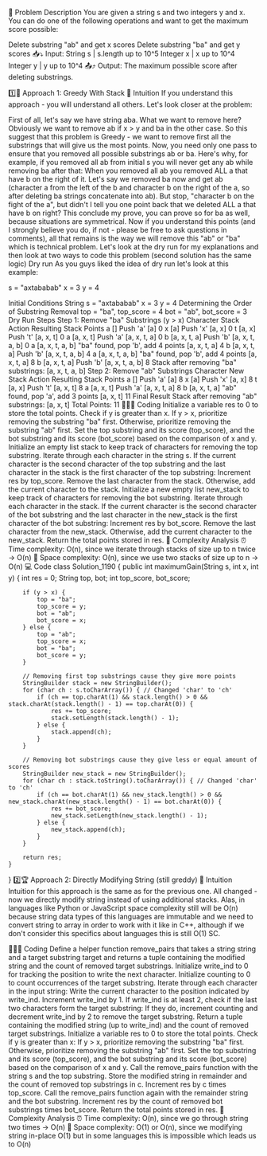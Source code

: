 🎯 Problem Description
You are given a string s and two integers y and x. You can do one of the following operations and want to get the maximum score possible:

Delete substring "ab" and get x scores
Delete substring "ba" and get y scores
📥⤵️ Input:
String s | s.length up to 10^5
Integer x | x up to 10^4
Integer y | y up to 10^4
📤⤴️ Output:
The maximum possible score after deleting substrings.

1️⃣🧠 Approach 1: Greedy With Stack
🤔 Intuition
If you understand this approach - you will understand all others. Let's look closer at the problem:

First of all, let's say we have string aba. What we want to remove here? Obviously we want to remove ab if x > y and ba in the other case. So this suggest that this problem is Greedy - we want to remove first all the substrings that will give us the most points.
Now, you need only one pass to ensure that you removed all possible substrings ab or ba. Here's why, for example, if you removed all ab from initial s you will never get any ab while removing ba after that:
When you removed all ab you removed ALL a that have b on the right of it.
Let's say we removed ba now and get ab (character a from the left of the b and character b on the right of the a, so after deleting ba strings concatenate into ab).
But stop, "character b on the fight of the a", but didn't I tell you one point back that we deleted ALL a that have b on right? This conclude my prove, you can prove so for ba as well, because situations are symmetrical.
Now if you understand this points (and I strongly believe you do, if not - please be free to ask questions in comments), all that remains is the way we will remove this "ab" or "ba" which is technical problem. Let's look at the dry run for my explanations and then look at two ways to code this problem (second solution has the same logic)
Dry run
As you guys liked the idea of dry run let's look at this example:

s = "axtababab"
x = 3
y = 4

Initial Conditions
String s = "axtababab"
x = 3
y = 4
Determining the Order of Substring Removal
top = "ba", top_score = 4
bot = "ab", bot_score = 3
Dry Run Steps
Step 1: Remove "ba" Substrings (y > x)
Character	Stack	Action	Resulting Stack	Points
a	[]	Push 'a'	[a]	0
x	[a]	Push 'x'	[a, x]	0
t	[a, x]	Push 't'	[a, x, t]	0
a	[a, x, t]	Push 'a'	[a, x, t, a]	0
b	[a, x, t, a]	Push 'b'	[a, x, t, a, b]	0
a	[a, x, t, a, b]	"ba" found, pop 'b', add 4 points	[a, x, t, a]	4
b	[a, x, t, a]	Push 'b'	[a, x, t, a, b]	4
a	[a, x, t, a, b]	"ba" found, pop 'b', add 4 points	[a, x, t, a]	8
b	[a, x, t, a]	Push 'b'	[a, x, t, a, b]	8
Stack after removing "ba" substrings: [a, x, t, a, b]
Step 2: Remove "ab" Substrings
Character	New Stack	Action	Resulting Stack	Points
a	[]	Push 'a'	[a]	8
x	[a]	Push 'x'	[a, x]	8
t	[a, x]	Push 't'	[a, x, t]	8
a	[a, x, t]	Push 'a'	[a, x, t, a]	8
b	[a, x, t, a]	"ab" found, pop 'a', add 3 points	[a, x, t]	11
Final Result
Stack after removing "ab" substrings: [a, x, t]
Total Points: 11
👩🏻‍💻 Coding
Initialize a variable res to 0 to store the total points.
Check if y is greater than x.
If y > x, prioritize removing the substring "ba" first.
Otherwise, prioritize removing the substring "ab" first.
Set the top substring and its score (top_score), and the bot substring and its score (bot_score) based on the comparison of x and y.
Initialize an empty list stack to keep track of characters for removing the top substring.
Iterate through each character in the string s.
If the current character is the second character of the top substring and the last character in the stack is the first character of the top substring:
Increment res by top_score.
Remove the last character from the stack.
Otherwise, add the current character to the stack.
Initialize a new empty list new_stack to keep track of characters for removing the bot substring.
Iterate through each character in the stack.
If the current character is the second character of the bot substring and the last character in the new_stack is the first character of the bot substring:
Increment res by bot_score.
Remove the last character from the new_stack.
Otherwise, add the current character to the new_stack.
Return the total points stored in res.
📘 Complexity Analysis
⏰ Time complexity: O(n), since we iterate through stacks of size up to n twice -> O(n)
🧺 Space complexity: O(n), since we use two stacks of size up to n -> O(n)
💻 Code
class Solution_1190 {
public int maximumGain(String s, int x, int y) {
int res = 0;
String top, bot;
int top_score, bot_score;

        if (y > x) {
            top = "ba";
            top_score = y;
            bot = "ab";
            bot_score = x;
        } else {
            top = "ab";
            top_score = x;
            bot = "ba";
            bot_score = y;
        }

        // Removing first top substrings cause they give more points
        StringBuilder stack = new StringBuilder();
        for (char ch : s.toCharArray()) { // Changed 'char' to 'ch'
            if (ch == top.charAt(1) && stack.length() > 0 && stack.charAt(stack.length() - 1) == top.charAt(0)) {
                res += top_score;
                stack.setLength(stack.length() - 1);
            } else {
                stack.append(ch);
            }
        }

        // Removing bot substrings cause they give less or equal amount of scores
        StringBuilder new_stack = new StringBuilder();
        for (char ch : stack.toString().toCharArray()) { // Changed 'char' to 'ch'
            if (ch == bot.charAt(1) && new_stack.length() > 0 && new_stack.charAt(new_stack.length() - 1) == bot.charAt(0)) {
                res += bot_score;
                new_stack.setLength(new_stack.length() - 1);
            } else {
                new_stack.append(ch);
            }
        }

        return res;
    }
}
2️⃣🏆 Approach 2: Directly Modifying String (still greddy)
🤔 Intuition
Intuition for this approach is the same as for the previous one. All changed - now we directly modify string instead of using additional stacks. Alas, in languages like Python or JavaScript space complexity still will be O(n) because string data types of this languages are immutable and we need to convert string to array in order to work with it like in C++, although if we don't consider this specifics about languages this is still O(1) SC.

👩🏻‍💻 Coding
Define a helper function remove_pairs that takes a string string and a target substring target and returns a tuple containing the modified string and the count of removed target substrings.
Initialize write_ind to 0 for tracking the position to write the next character.
Initialize counting to 0 to count occurrences of the target substring.
Iterate through each character in the input string:
Write the current character to the position indicated by write_ind.
Increment write_ind by 1.
If write_ind is at least 2, check if the last two characters form the target substring:
If they do, increment counting and decrement write_ind by 2 to remove the target substring.
Return a tuple containing the modified string (up to write_ind) and the count of removed target substrings.
Initialize a variable res to 0 to store the total points.
Check if y is greater than x:
If y > x, prioritize removing the substring "ba" first.
Otherwise, prioritize removing the substring "ab" first.
Set the top substring and its score (top_score), and the bot substring and its score (bot_score) based on the comparison of x and y.
Call the remove_pairs function with the string s and the top substring.
Store the modified string in remainder and the count of removed top substrings in c.
Increment res by c times top_score.
Call the remove_pairs function again with the remainder string and the bot substring.
Increment res by the count of removed bot substrings times bot_score.
Return the total points stored in res.
📕 Complexity Analysis
⏰ Time complexity: O(n), since we go through string two times -> O(n)
🧺 Space complexity: O(1) or O(n), since we modifying string in-place O(1) but in some languages this is impossible which leads us to O(n)